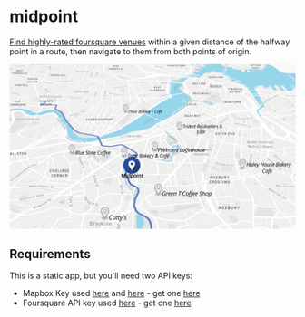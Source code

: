 # midpoint
[Find highly-rated foursquare venues](http://wboykinm.github.io/midpoint/) within a given distance of the halfway point in a route, then navigate to them from both points of origin.

![screen](screen.png)

## Requirements
This is a static app, but you'll need two API keys:

- Mapbox Key used [here](https://github.com/wboykinm/midpoint/blob/master/midpoint.js#L1) and [here](https://github.com/wboykinm/midpoint/blob/master/nav/index.html#L46) - get one [here](https://www.mapbox.com/studio/signup/)
- Foursquare API key used [here](https://github.com/wboykinm/midpoint/blob/master/midpoint.js#L118-L119) - get one [here](https://foursquare.com/developers/register)